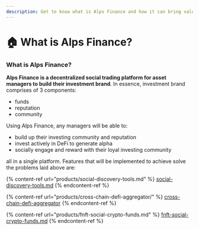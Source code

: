 ```yaml
---
description: Get to know what is Alps Finance and how it can bring value to the DeFi space!
---
```


# 🏠 What is Alps Finance?

### What is Alps Finance?

**Alps Finance is a decentralized social trading platform for asset managers to build their investment brand**. In essence, investment brand comprises of 3 components:

* funds
* reputation
* community

Using Alps Finance, any managers will be able to:

* build up their investing community and reputation
* invest actively in DeFi to generate alpha
* socially engage and reward with their loyal investing community

all in a single platform. Features that will be implemented to achieve solve the problems laid above are:

{% content-ref url="products/social-discovery-tools.md" %}
[social-discovery-tools.md](products/social-discovery-tools.md)
{% endcontent-ref %}

{% content-ref url="products/cross-chain-defi-aggregator/" %}
[cross-chain-defi-aggregator](products/cross-chain-defi-aggregator/)
{% endcontent-ref %}

{% content-ref url="products/fnft-social-crypto-funds.md" %}
[fnft-social-crypto-funds.md](products/fnft-social-crypto-funds.md)
{% endcontent-ref %}
